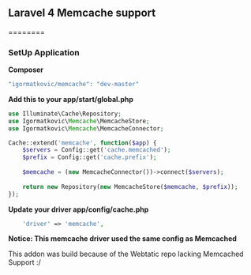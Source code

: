 ## Laravel 4 Memcache support

========



### SetUp Application

**Composer**
```php
"igormatkovic/memcache": "dev-master"
```




**Add this to your app/start/global.php**

```php
use Illuminate\Cache\Repository;
use Igormatkovic\Memcache\MemcacheStore;
use Igormatkovic\Memcache\MemcacheConnector;

Cache::extend('memcache', function($app) {
	$servers = Config::get('cache.memcached'); 
	$prefix = Config::get('cache.prefix'); 
				  
	$memcache = (new MemcacheConnector())->connect($servers);
			 
	return new Repository(new MemcacheStore($memcache, $prefix));
});
```


**Update your driver app/config/cache.php**

```php
	'driver' => 'memcache',
```


**Notice: This memcache driver used the same config as Memcached**


This addon was build because of the Webtatic repo lacking Memcached Support :/